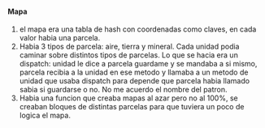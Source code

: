 #### Mapa ####
1. el mapa era una tabla de hash con coordenadas como claves, en cada valor habia una parcela.
2. Habia 3 tipos de parcela: aire, tierra y mineral. Cada unidad podia caminar sobre distintos tipos de parcelas. Lo que se hacia era un dispatch: unidad le dice a parcela guardame y se mandaba a si mismo, parcela recibia a la unidad en ese metodo y llamaba a un metodo de unidad que usaba dispatch para depende que parcela habia llamado sabia si guardarse o no. No me acuerdo el nombre del patron.
3. Habia una funcion que creaba mapas al azar pero no al 100%, se creaban bloques de distintas parcelas para que tuviera un poco de logica el mapa.
